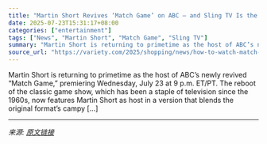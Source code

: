 ```yaml
---
title: "Martin Short Revives ‘Match Game’ on ABC — and Sling TV Is the Best Way to Watch Live"
date: 2025-07-23T15:31:17+08:00
categories: ["entertainment"]
tags: ["News", "Martin Short", "Match Game", "Sling TV"]
summary: "Martin Short is returning to primetime as the host of ABC’s newly revived &#8220;Match Game,&#8221; premiering Wednesday, July 23 at 9 p.m. ET/PT. The reboot of the classic game show, which has been a"
source_url: "https://variety.com/2025/shopping/news/how-to-watch-match-game-reboot-live-online-1236467958/"
---
```


Martin Short is returning to primetime as the host of ABC’s newly revived &#8220;Match Game,&#8221; premiering Wednesday, July 23 at 9 p.m. ET/PT. The reboot of the classic game show, which has been a staple of television since the 1960s, now features Martin Short as host in a version that blends the original format’s campy [&#8230;]

---

*来源: [原文链接](https://variety.com/2025/shopping/news/how-to-watch-match-game-reboot-live-online-1236467958/)*
